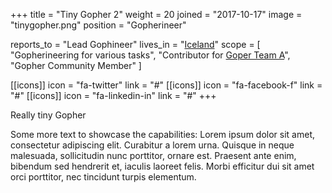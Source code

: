 +++
  title = "Tiny Gopher 2"
  weight = 20
  joined = "2017-10-17"
  image = "tinygopher.png"
  position = "Gopherineer"

  reports_to = "Lead Gophineer"
  lives_in = "[Iceland](https://www.google.com/maps/place/Iceland/)"
  scope = [
    "Gopherineering for various tasks",
    "Contributor for [Goper Team A](#)",
    "Gopher Community Member"
  ]

  [[icons]]
    icon = "fa-twitter"
    link = "#"
  [[icons]]
    icon = "fa-facebook-f"
    link = "#"
  [[icons]]
    icon = "fa-linkedin-in"
    link = "#"
+++

Really tiny Gopher

Some more text to showcase the capabilities:
Lorem ipsum dolor sit amet, consectetur adipiscing elit.
Curabitur a lorem urna.
Quisque in neque malesuada, sollicitudin nunc porttitor, ornare est.
Praesent ante enim, bibendum sed hendrerit et, iaculis laoreet felis.
Morbi efficitur dui sit amet orci porttitor, nec tincidunt turpis elementum.
